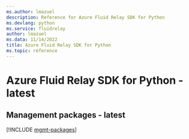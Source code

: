 ```yaml
---
ms.author: lmazuel
description: Reference for Azure Fluid Relay SDK for Python
ms.devlang: python
ms.service: fluidrelay
author: lmazuel
ms.data: 11/14/2022
title: Azure Fluid Relay SDK for Python
ms.topic: reference
---
```

# Azure Fluid Relay SDK for Python - latest

## Management packages - latest
[!INCLUDE [mgmt-packages](fluid-relay-mgmt-index.md)]